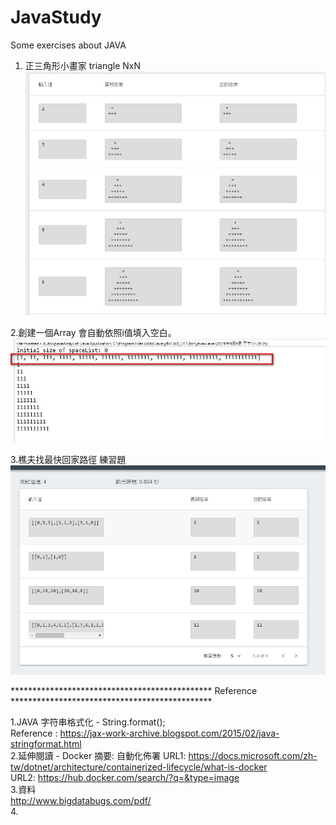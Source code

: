 # JavaStudy
Some exercises about JAVA

1. 正三角形小畫家 triangle NxN
![image](https://github.com/JackShen14/JavaStudy/blob/master/test_jpg/triangle.jpg)


2.創建一個Array 會自動依照i值填入空白。
![image](https://github.com/JackShen14/JavaStudy/blob/master/test_jpg/AutoSpaceArrayList.jpg)

3.樵夫找最快回家路徑 練習題
![image](https://github.com/JackShen14/JavaStudy/blob/master/test_jpg/goHomeFast.jpg)








**********************************************   Reference   **********************************************

1.JAVA 字符串格式化 - String.format();  
Reference : https://jax-work-archive.blogspot.com/2015/02/java-stringformat.html  
2.延伸閱讀 - Docker 
摘要: 自動化佈署
URL1: https://docs.microsoft.com/zh-tw/dotnet/architecture/containerized-lifecycle/what-is-docker  
URL2: https://hub.docker.com/search/?q=&type=image  
3.資料  
http://www.bigdatabugs.com/pdf/  
4.  


